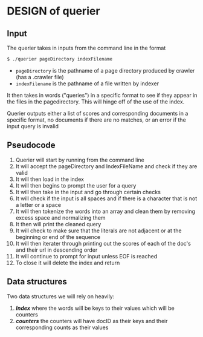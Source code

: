 # DESIGN of querier

## Input

The querier takes in inputs from the command line in the format

```bash
$ ./querier pageDirectory indexFilename
```

- `pageDirectory` is the pathname of a page directory produced by crawler (has a .crawler file)
- `indexFilename`  is the pathname of a file written by indexer

It then takes in words ("queries") in a specific format to see if they appear in the files in the pagedirectory. This will hinge off of the use of the index.

Querier outputs either a list of scores and corresponding documents in a specific format, no documents if there are no matches, or an error if the input query is invalid

## Pseudocode

1. Querier will start by running from the command line
2.  It will accept the pageDirectory and IndexFileName and check if they are valid
3. It will then load in the index
4. It will then begins to prompt the user for a query
5. It will then take in the input and go through certain checks
6. It will check if the input is all spaces and if there is a character that is not a letter or a space
7. It will then tokenize the words into an array and clean them by removing excess space and normalizing them
8. It then will print the cleaned query
9. It will check to make sure that the literals are not adjacent or at the beginning or end of the sequence
10. It will then iterater through printing out the scores of each of the doc's and their url in descending order
11. It will continue to prompt for input unless EOF is reached
12. To close it will delete the index and return


## Data structures

Two data structures we will rely on heavily:

 1. ***Index*** where the words will be keys to their values which will be counters
 2. ***counters*** the counters will have docID as their keys and their corresponding counts as their values
